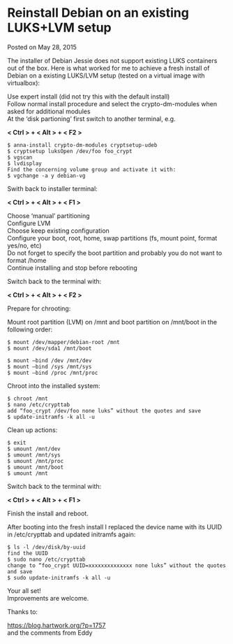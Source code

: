 # Reinstall Debian on an existing LUKS+LVM setup
Posted on May 28, 2015  

The installer of Debian Jessie does not support existing LUKS containers out of the box. Here is what worked for me to achieve a fresh install of Debian on a existing LUKS/LVM setup (tested on a virtual image with virtualbox):  

Use expert install (did not try this with the default install)  
Follow normal install procedure and select the crypto-dm-modules when asked for additional modules  
At the ‘disk partioning’ first switch to another terminal, e.g.  

**< Ctrl > + < Alt > + < F2 >**  

```no-highlight
$ anna-install crypto-dm-modules cryptsetup-udeb  
$ cryptsetup luksOpen /dev/foo foo_crypt  
$ vgscan  
$ lvdisplay 
Find the concerning volume group and activate it with:  
$ vgchange -a y debian-vg  
```

Swith back to installer terminal:  

**< Ctrl > + < Alt > + < F1 >**  

Choose ‘manual’ partitioning  
Configure LVM  
Choose keep existing configuration  
Configure your boot, root, home, swap partitions (fs, mount point, format yes/no, etc)  
Do not forget to specify the boot partition and probably you do not want to format /home  
Continue installing and stop before rebooting  

Switch back to the terminal with:  

**< Ctrl > + < Alt > + < F2 >**  

Prepare for chrooting:  

Mount root partition (LVM) on /mnt and boot partition on /mnt/boot in the following order:  

```no-highlight
$ mount /dev/mapper/debian-root /mnt  
$ mount /dev/sda1 /mnt/boot  

$ mount –bind /dev /mnt/dev  
$ mount –bind /sys /mnt/sys  
$ mount –bind /proc /mnt/proc  
```

Chroot into the installed system:  

```no-highlight
$ chroot /mnt  
$ nano /etc/crypttab  
add “foo_crypt /dev/foo none luks” without the quotes and save  
$ update-initramfs -k all -u  
```

Clean up actions:  

```no-highlight
$ exit   
$ umount /mnt/dev  
$ umount /mnt/sys  
$ umount /mnt/proc  
$ umount /mnt/boot  
$ umount /mnt  
```

Switch back to the terminal with:  

**< Ctrl > + < Alt > + < F1 >**  

Finish the install and reboot.  

After booting into the fresh install I replaced the device name with its UUID in /etc/crypttab and updated initramfs again:  

```no-highlight
$ ls -l /dev/disk/by-uuid  
find the UUID  
$ sudo nano /etc/crypttab  
change to “foo_crypt UUID=xxxxxxxxxxxxxx none luks” without the quotes and save  
$ sudo update-initramfs -k all -u  
```

Your all set!  
Improvements are welcome.  

Thanks to:  

https://blog.hartwork.org/?p=1757  
and the comments from Eddy
